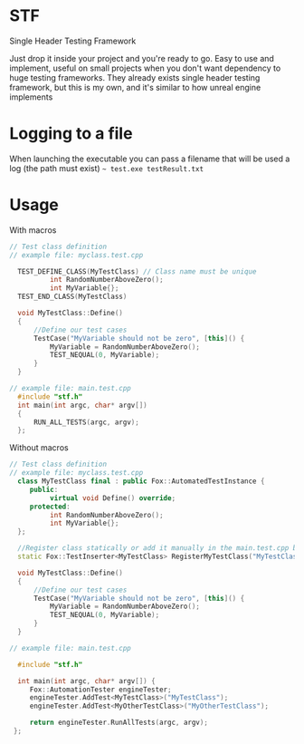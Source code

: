 # STF
Single Header Testing Framework

Just drop it inside your project and you're ready to go.
Easy to use and implement, useful on small projects when you don't want dependency to huge testing frameworks.
They already exists single header testing framework, but this is my own, and it's similar to how unreal engine implements

# Logging to a file
When launching the executable you can pass a filename that will be used a log (the path must exist)
`~ test.exe testResult.txt`

# Usage

With macros
```cpp
// Test class definition
// example file: myclass.test.cpp

  TEST_DEFINE_CLASS(MyTestClass) // Class name must be unique
          int RandomNumberAboveZero();
          int MyVariable{};
  TEST_END_CLASS(MyTestClass)

  void MyTestClass::Define()
  {
      //Define our test cases
      TestCase("MyVariable should not be zero", [this]() {
          MyVariable = RandomNumberAboveZero();
          TEST_NEQUAL(0, MyVariable);
      }
  }

// example file: main.test.cpp
  #include "stf.h"
  int main(int argc, char* argv[])
  {
      RUN_ALL_TESTS(argc, argv);
  };
```

Without macros
```cpp
// Test class definition
// example file: myclass.test.cpp
  class MyTestClass final : public Fox::AutomatedTestInstance {
     public:
          virtual void Define() override;
     protected:
          int RandomNumberAboveZero();
          int MyVariable{};
  };

  //Register class statically or add it manually in the main.test.cpp but not both
  static Fox::TestInserter<MyTestClass> RegisterMyTestClass("MyTestClass");

  void MyTestClass::Define()
  {
      //Define our test cases
      TestCase("MyVariable should not be zero", [this]() {
          MyVariable = RandomNumberAboveZero();
          TEST_NEQUAL(0, MyVariable);
      }
  }

// example file: main.test.cpp

  #include "stf.h"

  int main(int argc, char* argv[]) {
     Fox::AutomationTester engineTester;
     engineTester.AddTest<MyTestClass>("MyTestClass");
     engineTester.AddTest<MyOtherTestClass>("MyOtherTestClass");

     return engineTester.RunAllTests(argc, argv);
 };
```


